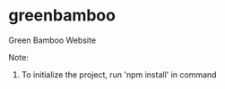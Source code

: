 # greenbamboo
Green Bamboo Website

Note:
1) To initialize the project, run 'npm install' in command